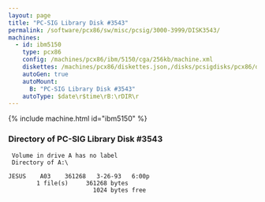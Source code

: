 ```yaml
---
layout: page
title: "PC-SIG Library Disk #3543"
permalink: /software/pcx86/sw/misc/pcsig/3000-3999/DISK3543/
machines:
  - id: ibm5150
    type: pcx86
    config: /machines/pcx86/ibm/5150/cga/256kb/machine.xml
    diskettes: /machines/pcx86/diskettes.json,/disks/pcsigdisks/pcx86/diskettes.json
    autoGen: true
    autoMount:
      B: "PC-SIG Library Disk #3543"
    autoType: $date\r$time\rB:\rDIR\r
---
```


{% include machine.html id="ibm5150" %}

### Directory of PC-SIG Library Disk #3543

     Volume in drive A has no label
     Directory of A:\

    JESUS    A03    361268   3-26-93   6:00p
            1 file(s)     361268 bytes
                            1024 bytes free
